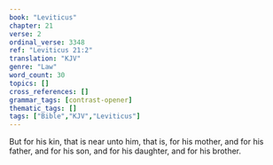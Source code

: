 ```yaml
---
book: "Leviticus"
chapter: 21
verse: 2
ordinal_verse: 3348
ref: "Leviticus 21:2"
translation: "KJV"
genre: "Law"
word_count: 30
topics: []
cross_references: []
grammar_tags: [contrast-opener]
thematic_tags: []
tags: ["Bible","KJV","Leviticus"]
---
```

But for his kin, that is near unto him, that is, for his mother, and for his father, and for his son, and for his daughter, and for his brother.
